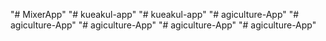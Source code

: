 "# MixerApp" 
"# kueakul-app" 
"# kueakul-app" 
"# agiculture-App" 
"# agiculture-App" 
"# agiculture-App" 
"# agiculture-App" 
"# agiculture-App" 
